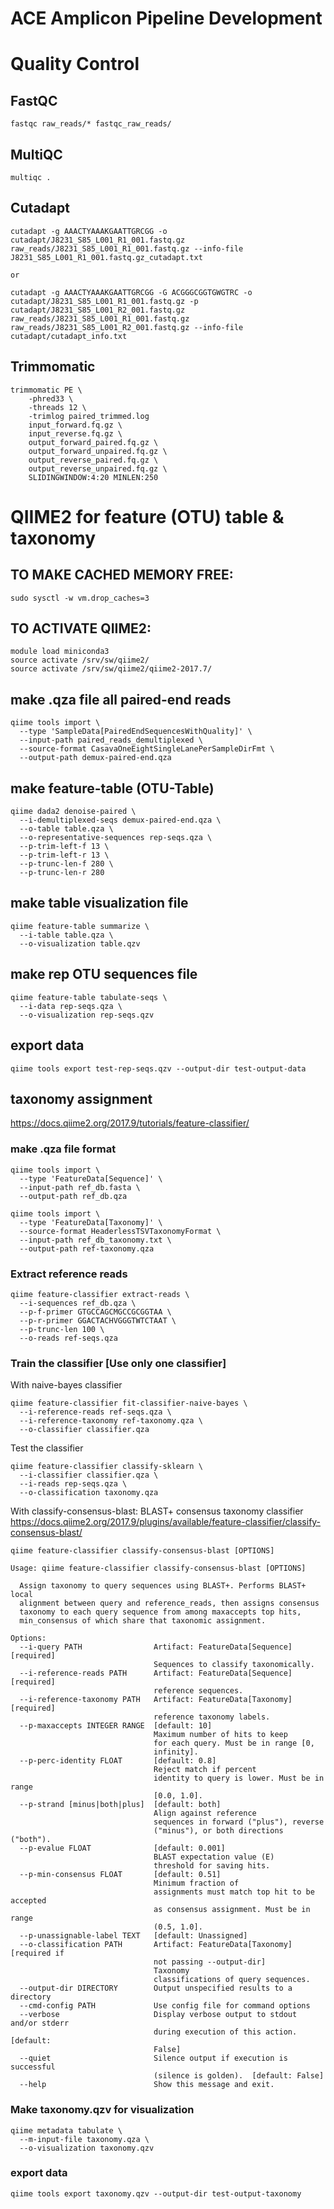# ACE Amplicon Pipeline Development

# Quality Control

## FastQC
```
fastqc raw_reads/* fastqc_raw_reads/
```

## MultiQC
```
multiqc .
```

## Cutadapt
```
cutadapt -g AAACTYAAAKGAATTGRCGG -o cutadapt/J8231_S85_L001_R1_001.fastq.gz raw_reads/J8231_S85_L001_R1_001.fastq.gz --info-file J8231_S85_L001_R1_001.fastq.gz_cutadapt.txt

or 

cutadapt -g AAACTYAAAKGAATTGRCGG -G ACGGGCGGTGWGTRC -o cutadapt/J8231_S85_L001_R1_001.fastq.gz -p cutadapt/J8231_S85_L001_R2_001.fastq.gz raw_reads/J8231_S85_L001_R1_001.fastq.gz raw_reads/J8231_S85_L001_R2_001.fastq.gz --info-file cutadapt/cutadapt_info.txt
```

## Trimmomatic
```
trimmomatic PE \
    -phred33 \
    -threads 12 \
    -trimlog paired_trimmed.log
    input_forward.fq.gz \
    input_reverse.fq.gz \
    output_forward_paired.fq.gz \
    output_forward_unpaired.fq.gz \
    output_reverse_paired.fq.gz \
    output_reverse_unpaired.fq.gz \
    SLIDINGWINDOW:4:20 MINLEN:250
```

# QIIME2 for feature (OTU) table & taxonomy

## TO MAKE CACHED MEMORY FREE:
```
sudo sysctl -w vm.drop_caches=3
```

## TO ACTIVATE QIIME2:
```
module load miniconda3
source activate /srv/sw/qiime2/
source activate /srv/sw/qiime2/qiime2-2017.7/
```

## make .qza file all paired-end reads
```
qiime tools import \
  --type 'SampleData[PairedEndSequencesWithQuality]' \
  --input-path paired_reads_demultiplexed \
  --source-format CasavaOneEightSingleLanePerSampleDirFmt \
  --output-path demux-paired-end.qza
```

## make feature-table (OTU-Table)
```
qiime dada2 denoise-paired \
  --i-demultiplexed-seqs demux-paired-end.qza \
  --o-table table.qza \
  --o-representative-sequences rep-seqs.qza \
  --p-trim-left-f 13 \
  --p-trim-left-r 13 \
  --p-trunc-len-f 280 \
  --p-trunc-len-r 280
```

## make table visualization file
```
qiime feature-table summarize \
  --i-table table.qza \
  --o-visualization table.qzv
```

## make rep OTU sequences file
```
qiime feature-table tabulate-seqs \
  --i-data rep-seqs.qza \
  --o-visualization rep-seqs.qzv
```

## export data
```
qiime tools export test-rep-seqs.qzv --output-dir test-output-data
```

## taxonomy assignment
 https://docs.qiime2.org/2017.9/tutorials/feature-classifier/

### make .qza file format
```
qiime tools import \
  --type 'FeatureData[Sequence]' \
  --input-path ref_db.fasta \
  --output-path ref_db.qza

qiime tools import \
  --type 'FeatureData[Taxonomy]' \
  --source-format HeaderlessTSVTaxonomyFormat \
  --input-path ref_db_taxonomy.txt \
  --output-path ref-taxonomy.qza
```

### Extract reference reads
```
qiime feature-classifier extract-reads \
  --i-sequences ref_db.qza \
  --p-f-primer GTGCCAGCMGCCGCGGTAA \
  --p-r-primer GGACTACHVGGGTWTCTAAT \
  --p-trunc-len 100 \
  --o-reads ref-seqs.qza
```

### Train the classifier [Use only one classifier]

With naive-bayes classifier

```
qiime feature-classifier fit-classifier-naive-bayes \
  --i-reference-reads ref-seqs.qza \
  --i-reference-taxonomy ref-taxonomy.qza \
  --o-classifier classifier.qza
```
  
Test the classifier

```
qiime feature-classifier classify-sklearn \
  --i-classifier classifier.qza \
  --i-reads rep-seqs.qza \
  --o-classification taxonomy.qza
```

With classify-consensus-blast: BLAST+ consensus taxonomy classifier
https://docs.qiime2.org/2017.9/plugins/available/feature-classifier/classify-consensus-blast/

```
qiime feature-classifier classify-consensus-blast [OPTIONS]
```

```
Usage: qiime feature-classifier classify-consensus-blast [OPTIONS]

  Assign taxonomy to query sequences using BLAST+. Performs BLAST+ local
  alignment between query and reference_reads, then assigns consensus
  taxonomy to each query sequence from among maxaccepts top hits,
  min_consensus of which share that taxonomic assignment.

Options:
  --i-query PATH                Artifact: FeatureData[Sequence]  [required]
                                Sequences to classify taxonomically.
  --i-reference-reads PATH      Artifact: FeatureData[Sequence]  [required]
                                reference sequences.
  --i-reference-taxonomy PATH   Artifact: FeatureData[Taxonomy]  [required]
                                reference taxonomy labels.
  --p-maxaccepts INTEGER RANGE  [default: 10]
                                Maximum number of hits to keep
                                for each query. Must be in range [0,
                                infinity].
  --p-perc-identity FLOAT       [default: 0.8]
                                Reject match if percent
                                identity to query is lower. Must be in range
                                [0.0, 1.0].
  --p-strand [minus|both|plus]  [default: both]
                                Align against reference
                                sequences in forward ("plus"), reverse
                                ("minus"), or both directions ("both").
  --p-evalue FLOAT              [default: 0.001]
                                BLAST expectation value (E)
                                threshold for saving hits.
  --p-min-consensus FLOAT       [default: 0.51]
                                Minimum fraction of
                                assignments must match top hit to be accepted
                                as consensus assignment. Must be in range
                                (0.5, 1.0].
  --p-unassignable-label TEXT   [default: Unassigned]
  --o-classification PATH       Artifact: FeatureData[Taxonomy] [required if
                                not passing --output-dir]
                                Taxonomy
                                classifications of query sequences.
  --output-dir DIRECTORY        Output unspecified results to a directory
  --cmd-config PATH             Use config file for command options
  --verbose                     Display verbose output to stdout and/or stderr
                                during execution of this action.  [default:
                                False]
  --quiet                       Silence output if execution is successful
                                (silence is golden).  [default: False]
  --help                        Show this message and exit.
```


### Make taxonomy.qzv for visualization

```
qiime metadata tabulate \
  --m-input-file taxonomy.qza \
  --o-visualization taxonomy.qzv
```

### export data
```
qiime tools export taxonomy.qzv --output-dir test-output-taxonomy
```
